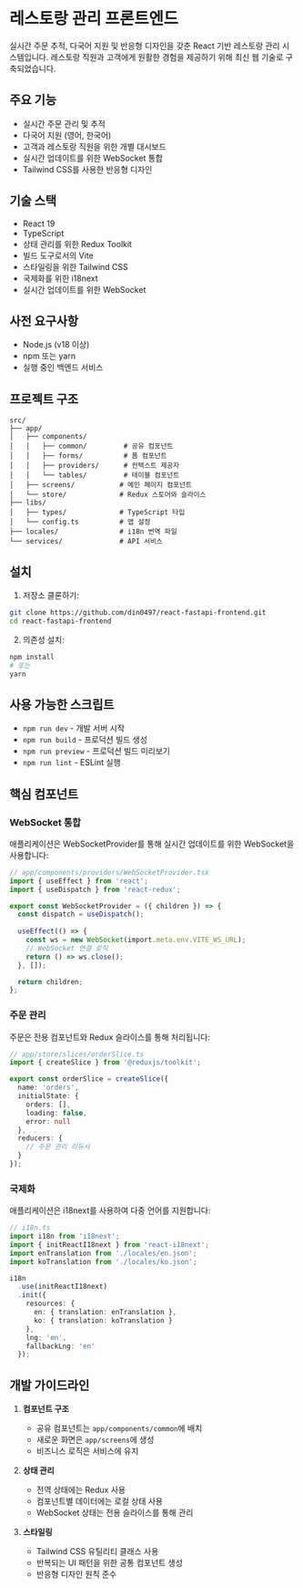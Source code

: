 # 레스토랑 관리 프론트엔드

실시간 주문 추적, 다국어 지원 및 반응형 디자인을 갖춘 React 기반 레스토랑 관리 시스템입니다. 레스토랑 직원과 고객에게 원활한 경험을 제공하기 위해 최신 웹 기술로 구축되었습니다.

## 주요 기능

- 실시간 주문 관리 및 추적
- 다국어 지원 (영어, 한국어)
- 고객과 레스토랑 직원을 위한 개별 대시보드
- 실시간 업데이트를 위한 WebSocket 통합
- Tailwind CSS를 사용한 반응형 디자인

## 기술 스택

- React 19
- TypeScript
- 상태 관리를 위한 Redux Toolkit
- 빌드 도구로서의 Vite
- 스타일링을 위한 Tailwind CSS
- 국제화를 위한 i18next
- 실시간 업데이트를 위한 WebSocket

## 사전 요구사항

- Node.js (v18 이상)
- npm 또는 yarn
- 실행 중인 백엔드 서비스

## 프로젝트 구조

```
src/
├── app/
│   ├── components/
│   │   ├── common/         # 공유 컴포넌트
│   │   ├── forms/          # 폼 컴포넌트
│   │   ├── providers/      # 컨텍스트 제공자
│   │   └── tables/         # 테이블 컴포넌트
│   ├── screens/           # 메인 페이지 컴포넌트
│   └── store/             # Redux 스토어와 슬라이스
├── libs/
│   ├── types/             # TypeScript 타입
│   └── config.ts          # 앱 설정
├── locales/               # i18n 번역 파일
└── services/              # API 서비스
```

## 설치

1. 저장소 클론하기:
```bash
git clone https://github.com/din0497/react-fastapi-frontend.git
cd react-fastapi-frontend
```

2. 의존성 설치:
```bash
npm install
# 또는
yarn
```

## 사용 가능한 스크립트

- `npm run dev` - 개발 서버 시작
- `npm run build` - 프로덕션 빌드 생성
- `npm run preview` - 프로덕션 빌드 미리보기
- `npm run lint` - ESLint 실행

## 핵심 컴포넌트

### WebSocket 통합
애플리케이션은 WebSocketProvider를 통해 실시간 업데이트를 위한 WebSocket을 사용합니다:

```typescript
// app/components/providers/WebSocketProvider.tsx
import { useEffect } from 'react';
import { useDispatch } from 'react-redux';

export const WebSocketProvider = ({ children }) => {
  const dispatch = useDispatch();
  
  useEffect(() => {
    const ws = new WebSocket(import.meta.env.VITE_WS_URL);
    // WebSocket 연결 로직
    return () => ws.close();
  }, []);

  return children;
};
```

### 주문 관리
주문은 전용 컴포넌트와 Redux 슬라이스를 통해 처리됩니다:

```typescript
// app/store/slices/orderSlice.ts
import { createSlice } from '@reduxjs/toolkit';

export const orderSlice = createSlice({
  name: 'orders',
  initialState: {
    orders: [],
    loading: false,
    error: null
  },
  reducers: {
    // 주문 관리 리듀서
  }
});
```

### 국제화
애플리케이션은 i18next를 사용하여 다중 언어를 지원합니다:

```typescript
// i18n.ts
import i18n from 'i18next';
import { initReactI18next } from 'react-i18next';
import enTranslation from './locales/en.json';
import koTranslation from './locales/ko.json';

i18n
  .use(initReactI18next)
  .init({
    resources: {
      en: { translation: enTranslation },
      ko: { translation: koTranslation }
    },
    lng: 'en',
    fallbackLng: 'en'
  });
```

## 개발 가이드라인

1. **컴포넌트 구조**
   - 공유 컴포넌트는 `app/components/common`에 배치
   - 새로운 화면은 `app/screens`에 생성
   - 비즈니스 로직은 서비스에 유지

2. **상태 관리**
   - 전역 상태에는 Redux 사용
   - 컴포넌트별 데이터에는 로컬 상태 사용
   - WebSocket 상태는 전용 슬라이스를 통해 관리

3. **스타일링**
   - Tailwind CSS 유틸리티 클래스 사용
   - 반복되는 UI 패턴을 위한 공통 컴포넌트 생성
   - 반응형 디자인 원칙 준수
